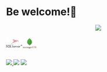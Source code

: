 # Be welcome!👋

<div align="center">
  <a href="https://github.com/leobranbila">
  <!--<img height="145em" src="https://github-readme-stats.vercel.app/api?username=leobranbila&theme=nightowl&include_all_commits=true&count_private=true"/>-->
  <img height="145em" src="https://github-readme-stats.vercel.app/api/top-langs/?username=leobranbila&include_all_commits=true&count_private=truelangs_count=7&theme=nightowl"/>
</div>
<div style="display: inline_block"><br>
  <img align="center" alt="Leo-sql" height="30" width="40" src="https://raw.githubusercontent.com/devicons/devicon/master/icons/microsoftsqlserver/microsoftsqlserver-original-wordmark.svg">
  <img align="center" alt="Leo-mongodb" height="30" width="40" src="https://raw.githubusercontent.com/devicons/devicon/master/icons/mongodb/mongodb-original-wordmark.svg">
</div>
  
  ##
  
<div> 
  <img src="https://komarev.com/ghpvc/?username=leobranbila&color=blueviolet&style=flat">
  <a href = "mailto:leo.brannbila@gmail.com"><img src="https://img.shields.io/badge/-Gmail-%23333?style=flat&logo=gmail&logoColor=white" target="_blank"></a>
  <a href="https://www.linkedin.com/in/leobranbila/" target="_blank"><img src="https://img.shields.io/badge/-LinkedIn-%230077B5?style=flat&logo=linkedin&logoColor=white" target="_blank"></a>
</div>

